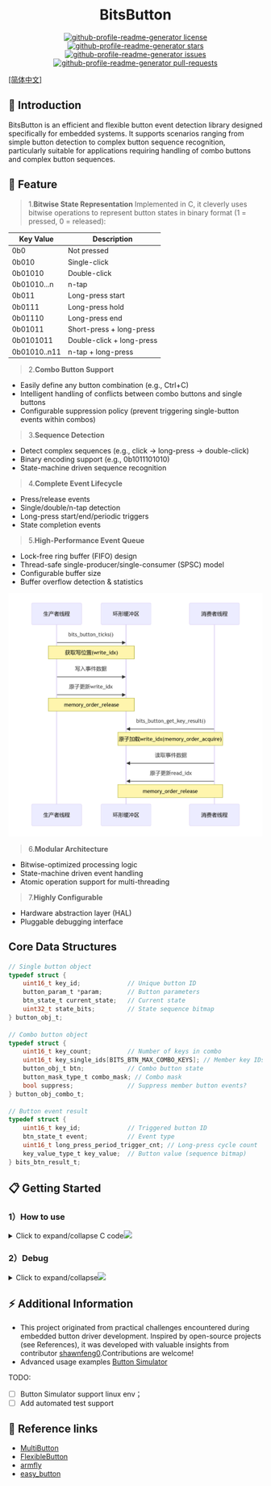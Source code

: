 <h1 align="center">BitsButton</h1>

<p align="center">
<a href="https://github.com/530china/EmbeddedButton/blob/master/LICENSE" target="blank">
<img src="https://img.shields.io/github/license/rahuldkjain/github-profile-readme-generator?style=flat-square" alt="github-profile-readme-generator license" />
</a>
<a href="https://github.com/530china/EmbeddedButton/stargazers" target="blank">
<img src="https://img.shields.io/github/stars/rahuldkjain/github-profile-readme-generator?style=flat-square" alt="github-profile-readme-generator stars"/>
</a>
<a href="https://github.com/530china/EmbeddedButton/issues" target="blank">
<img src="https://img.shields.io/github/issues/rahuldkjain/github-profile-readme-generator?style=flat-square" alt="github-profile-readme-generator issues"/>
</a>
<a href="https://github.com/530china/EmbeddedButton/pulls" target="blank">
<img src="https://img.shields.io/github/issues-pr/rahuldkjain/github-profile-readme-generator?style=flat-square" alt="github-profile-readme-generator pull-requests"/>
</a>
</p>

 <p text-align="">
    <a href="./docs/README_zh-CN.md">[简体中文]</a>
</p>

<h2>👋 Introduction</h2>
BitsButton is an efficient and flexible button event detection library designed specifically for embedded systems. It supports scenarios ranging from simple button detection to complex button sequence recognition, particularly suitable for applications requiring handling of combo buttons and complex button sequences.

## 🌱 Feature

> 1.**Bitwise State Representation**
Implemented in C, it cleverly uses bitwise operations to represent button states in binary format (1 = pressed, 0 = released):

Key Value | Description
--------- | -----------
0b0       | Not pressed
0b010     | Single-click
0b01010   | Double-click
0b01010...n | n-tap
0b011     | Long-press start
0b0111    | Long-press hold
0b01110   | Long-press end
0b01011   | Short-press + long-press
0b0101011 | Double-click + long-press
0b01010..n11 | n-tap + long-press

> 2.**Combo Button Support**
- Easily define any button combination (e.g., Ctrl+C)
- Intelligent handling of conflicts between combo buttons and single buttons
- Configurable suppression policy (prevent triggering single-button events within combos)

> 3.**Sequence Detection**
- Detect complex sequences (e.g., click → long-press → double-click)
- Binary encoding support (e.g., 0b1011101010)
- State-machine driven sequence recognition

> 4.**Complete Event Lifecycle**
- Press/release events
- Single/double/n-tap detection
- Long-press start/end/periodic triggers
- State completion events

> 5.**High-Performance Event Queue**
- Lock-free ring buffer (FIFO) design
- Thread-safe single-producer/single-consumer (SPSC) model
- Configurable buffer size
- Buffer overflow detection & statistics

![alt text](docs/image-1.png)

> 6.**Modular Architecture**
- Bitwise-optimized processing logic
- State-machine driven event handling
- Atomic operation support for multi-threading

> 7.**Highly Configurable**
- Hardware abstraction layer (HAL)
- Pluggable debugging interface

## Core Data Structures

```c
// Single button object
typedef struct {
    uint16_t key_id;             // Unique button ID
    button_param_t *param;       // Button parameters
    btn_state_t current_state;   // Current state
    uint32_t state_bits;         // State sequence bitmap
} button_obj_t;

// Combo button object
typedef struct {
    uint16_t key_count;          // Number of keys in combo
    uint16_t key_single_ids[BITS_BTN_MAX_COMBO_KEYS]; // Member key IDs
    button_obj_t btn;            // Combo button state
    button_mask_type_t combo_mask; // Combo mask
    bool suppress;               // Suppress member button events?
} button_obj_combo_t;

// Button event result
typedef struct {
    uint16_t key_id;             // Triggered button ID
    btn_state_t event;           // Event type
    uint16_t long_press_period_trigger_cnt; // Long-press cycle count
    key_value_type_t key_value;  // Button value (sequence bitmap)
} bits_btn_result_t;
```

## 📋 Getting Started

### 1）How to use
<details>
<summary>Click to expand/collapse C code<img src="https://media.giphy.com/media/WUlplcMpOCEmTGBtBW/giphy.gif" width="30"></summary>

- [Callback-based usage](../examples/example_callback.c);
- ​[​Polling-based usage](../examples/example_poll.c);

<br></details>

### 2）Debug

<details>
<summary>Click to expand/collapse<img src="https://media.giphy.com/media/WUlplcMpOCEmTGBtBW/giphy.gif" width="30"></summary>

- Register your custom print function during initialization:
```c
int my_log_printf(const char* format, ...) {
    va_list args;
    va_start(args, format);
    int result = vprintf(format, args);
    va_end(args);
    return result;
}

bits_button_init(
    btns,
    ARRAY_SIZE(btns),
    btns_combo,
    ARRAY_SIZE(btns_combo),
    read_key_state,
    bits_btn_result_cb,
    my_log_printf
);
```
<br></details>

## ⚡ Additional Information
- This project originated from practical challenges encountered during embedded button driver development. Inspired by open-source projects (see References), it was developed with valuable insights from contributor [shawnfeng0](https://github.com/shawnfeng0).Contributions are welcome!
- Advanced usage examples [Button Simulator](./examples/ButtonSimulator.md)

TODO:
- [ ] Button Simulator support linux env；
- [ ] Add automated test support

## 💬 Reference links
- [MultiButton](https://github.com/0x1abin/MultiButton)
- [FlexibleButton](https://github.com/murphyzhao/FlexibleButton/tree/master)
- [armfly](https://www.armbbs.cn/forum.php?mod=viewthread&tid=111527&highlight=%B0%B4%BC%FC)
- [easy_button](https://github.com/bobwenstudy/easy_button#)
